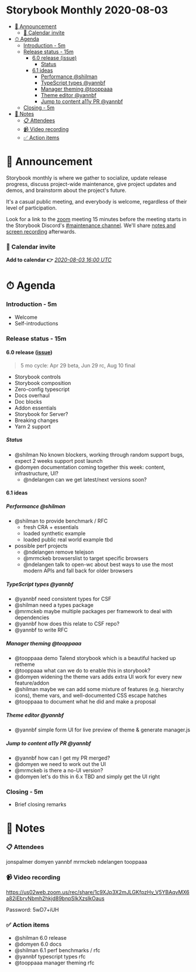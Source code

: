 <h1>Storybook Monthly 2020-08-03</h1>

- [📢 Announcement](#-announcement)
  - [📅 Calendar invite](#-calendar-invite)
- [⏱ Agenda](#-agenda)
  - [Introduction - 5m](#introduction---5m)
  - [Release status - 15m](#release-status---15m)
    - [6.0 release (issue)](#60-release-issue)
      - [Status](#status)
    - [6.1 ideas](#61-ideas)
      - [Performance @shilman](#performance-shilman)
      - [TypeScript types @yannbf](#typescript-types-yannbf)
      - [Manager theming @tooppaaa](#manager-theming-tooppaaa)
      - [Theme editor @yannbf](#theme-editor-yannbf)
      - [Jump to content a11y PR @yannbf](#jump-to-content-a11y-pr-yannbf)
  - [Closing - 5m](#closing---5m)
- [📝 Notes](#-notes)
  - [📋 Attendees](#-attendees)
  - [📹 Video recording](#-video-recording)
  - [✅ Action items](#-action-items)

# 📢 Announcement

Storybook monthly is where we gather to socialize, update release progress, discuss project-wide maintenance, give project updates and demos, and brainstorm about the project's future.

It's a casual public meeting, and everybody is welcome, regardless of their level of participation.

Look for a link to the [zoom](https://zoom.us/) meeting 15 minutes before the meeting starts in the Storybook Discord's [#maintenance channel](https://discord.gg/qhAxMgN). We'll share [notes and screen recording](https://github.com/storybookjs/community) afterwards.

### 📅 Calendar invite

**Add to calendar 👉** [_2020-08-03 16:00 UTC_](https://calendar.google.com/event?action=TEMPLATE&tmeid=ZDRsM2g5c3JtOTRlM2dpNWNyZXMxcnRkbWxfMjAyMDAxMDZUMTYwMDAwWiA4ZDB1NzBzbm9zY2ZkOGw2Z2lrNm83M2syMEBn&tmsrc=8d0u70snoscfd8l6gik6o73k20%40group.calendar.google.com&scp=ALL)

# ⏱ Agenda

### Introduction - 5m

- Welcome
- Self-introductions

### Release status - 15m

#### 6.0 release ([issue](https://github.com/storybookjs/storybook/issues/9311))

> 5 mo cycle: Apr 29 beta, Jun 29 rc, Aug 10 final

- Storybook controls
- Storybook composition
- Zero-config typescript
- Docs overhaul
- Doc blocks
- Addon essentials
- Storybook for Server?
- Breaking changes
- Yarn 2 support

##### Status

- @shilman No known blockers, working through random support bugs, expect 2 weeks support post launch
- @domyen documentation coming together this week: content, infrastructure, UI?
  - @ndelangen can we get latest/next versions soon?

#### 6.1 ideas

##### Performance @shilman

- @shilman to provide benchmark / RFC
  - fresh CRA + essentials
  - loaded synthetic example
  - loaded public real world example tbd
- possible perf projects
  - @ndelangen remove telejson
  - @mrmckeb browserslist to target specific browsers
  - @ndelangen talk to open-wc about best ways to use the most modern APIs and fall back for older browsers

##### TypeScript types @yannbf

- @yannbf need consistent types for CSF
- @shilman need a types package
- @mrmckeb maybe multiple packages per framework to deal with dependencies
- @yannbf how does this relate to CSF repo?
- @yannbf to write RFC

##### Manager theming @tooppaaa

- @tooppaaa demo Talend storybook which is a beautiful hacked up retheme
- @tooppaaa what can we do to enable this in storybook?
- @domyen widening the theme vars adds extra UI work for every new feature/addon
- @shilman maybe we can add some mixture of features (e.g. hierarchy icons), theme vars, and well-documented CSS escape hatches
- @tooppaaa to document what he did and make a proposal

##### Theme editor @yannbf

- @yannbf simple form UI for live preview of theme & generate manager.js

##### Jump to content a11y PR @yannbf

- @yannbf how can I get my PR merged?
- @domyen we need to work out the UI
- @mrmckeb is there a no-UI version?
- @domyen let's do this in 6.x TBD and simply get the UI right

### Closing - 5m

- Brief closing remarks

# 📝 Notes

### 📋 Attendees

jonspalmer domyen yannbf mrmckeb ndelangen tooppaaa

### 📹 Video recording

https://us02web.zoom.us/rec/share/1c9XJp3X2mJLGKfpzHv_V5YBAqvMX6a82iEbrvNbmh2hkjd89bnpSIkXzsIkOaus

Password: 5wD7+iUH

### ✅ Action items

- @shilman 6.0 release
- @domyen 6.0 docs
- @shilman 6.1 perf benchmarks / rfc
- @yannbf typescript types rfc
- @tooppaaa manager theming rfc
